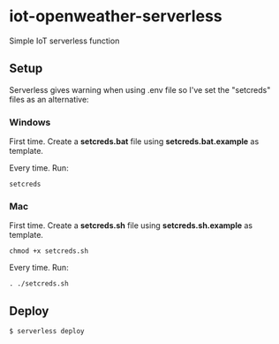 # iot-openweather-serverless

Simple IoT serverless function

## Setup

Serverless gives warning when using .env file so I've set the "setcreds" files as an alternative:

### Windows

First time. Create a **setcreds.bat** file using **setcreds.bat.example** as template.

Every time. Run:

```
setcreds
```

### Mac

First time. Create a **setcreds.sh** file using **setcreds.sh.example** as template.

```
chmod +x setcreds.sh
```

Every time. Run:

```
. ./setcreds.sh
```

## Deploy

```
$ serverless deploy
```

